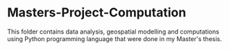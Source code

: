 # Masters-Project-Computation
This folder contains data analysis, geospatial modelling and computations using Python programming language that were done in my Master's thesis. 
